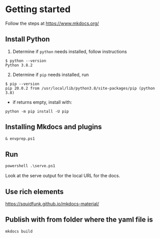 # Getting started

Follow the steps at https://www.mkdocs.org/

## Install Python
1. Determine if `python` needs installed, follow instructions

```
$ python --version
Python 3.8.2
```
2. Determine if `pip` needs installed, run
```
$ pip --version
pip 20.0.2 from /usr/local/lib/python3.8/site-packages/pip (python 3.8)
```
- if returns empty, install with:
```
python -m pip install -U pip
```

## Installing Mkdocs and plugins

```ps
& envprep.ps1
```

## Run 
```ps
powershell .\serve.ps1
```

Look at the serve output for the local URL for the docs.


## Use rich elements
https://squidfunk.github.io/mkdocs-material/

## Publish with from folder where the yaml file is
```
mkdocs build
```
